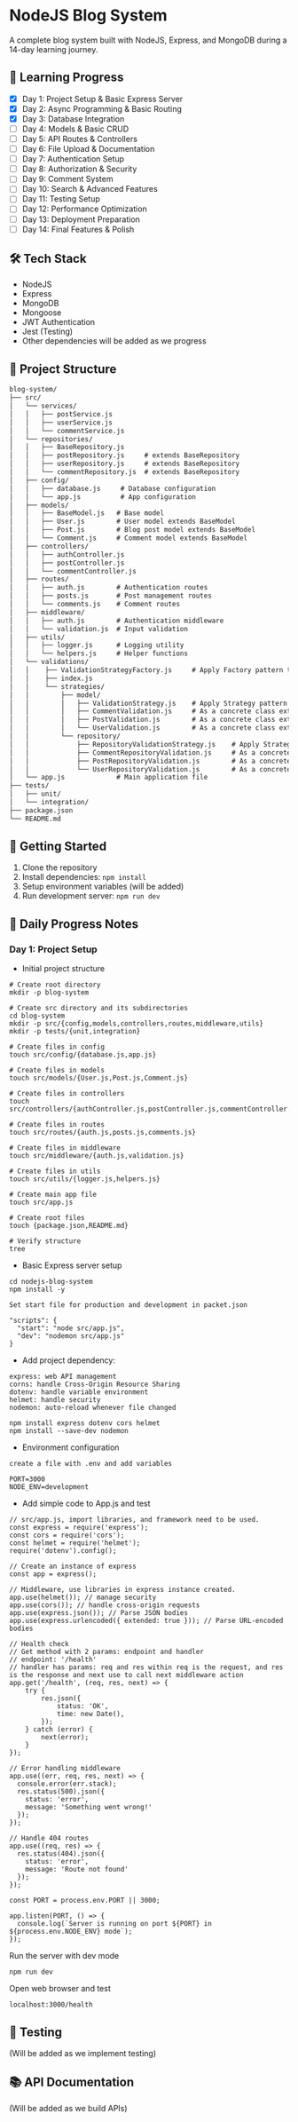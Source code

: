 # NodeJS Blog System

A complete blog system built with NodeJS, Express, and MongoDB during a 14-day learning journey.

## 🚀 Learning Progress
- [x] Day 1: Project Setup & Basic Express Server
- [x] Day 2: Async Programming & Basic Routing
- [x] Day 3: Database Integration
- [ ] Day 4: Models & Basic CRUD
- [ ] Day 5: API Routes & Controllers
- [ ] Day 6: File Upload & Documentation
- [ ] Day 7: Authentication Setup
- [ ] Day 8: Authorization & Security
- [ ] Day 9: Comment System
- [ ] Day 10: Search & Advanced Features
- [ ] Day 11: Testing Setup
- [ ] Day 12: Performance Optimization
- [ ] Day 13: Deployment Preparation
- [ ] Day 14: Final Features & Polish

## 🛠 Tech Stack
- NodeJS
- Express
- MongoDB
- Mongoose
- JWT Authentication
- Jest (Testing)
- Other dependencies will be added as we progress

## 📁 Project Structure
```markdown
blog-system/
├── src/
│   └── services/
│   │   ├── postService.js
│   │   ├── userService.js
│   │   └── commentService.js
│   └── repositories/
│   │   ├── BaseRepository.js
│   │   ├── postRepository.js     # extends BaseRepository
│   │   ├── userRepository.js     # extends BaseRepository
│   │   └── commentRepository.js  # extends BaseRepository
│   ├── config/
│   │   ├── database.js     # Database configuration
│   │   └── app.js          # App configuration
│   ├── models/
│   │   ├── BaseModel.js   # Base model
│   │   ├── User.js        # User model extends BaseModel
│   │   ├── Post.js        # Blog post model extends BaseModel
│   │   └── Comment.js     # Comment model extends BaseModel
│   ├── controllers/
│   │   ├── authController.js
│   │   ├── postController.js
│   │   └── commentController.js
│   ├── routes/
│   │   ├── auth.js        # Authentication routes
│   │   ├── posts.js       # Post management routes
│   │   └── comments.js    # Comment routes
│   ├── middleware/
│   │   ├── auth.js        # Authentication middleware
│   │   └── validation.js  # Input validation
│   ├── utils/
│   │   ├── logger.js      # Logging utility
│   │   └── helpers.js     # Helper functions
│   └── validations/
│   │    ├── ValidationStrategyFactory.js     # Apply Factory pattern to register and create validation
│   │    ├── index.js
│   │    └── strategies/
│   │        ├── model/
│   │        │   ├── ValidationStrategy.js    # Apply Strategy pattern
│   │        │   ├── CommentValidation.js     # As a concrete class extends ValidationStrategy
│   │        │   ├── PostValidation.js        # As a concrete class extends ValidationStrategy
│   │        │   └── UserValidation.js        # As a concrete class extends ValidationStrategy
│   │        └── repository/
│   │            ├── RepositoryValidationStrategy.js    # Apply Strategy pattern
│   │            ├── CommentRepositoryValidation.js     # As a concrete class extends RepositoryValidationStrategy
│   │            ├── PostRepositoryValidation.js        # As a concrete class extends RepositoryValidationStrategy
│   │            └── UserRepositoryValidation.js        # As a concrete class extends RepositoryValidationStrategy
│   └── app.js             # Main application file
├── tests/
│   ├── unit/
│   └── integration/
├── package.json
└── README.md
```

## 🚦 Getting Started
1. Clone the repository
2. Install dependencies: `npm install`
3. Setup environment variables (will be added)
4. Run development server: `npm run dev`

## 📝 Daily Progress Notes
### Day 1: Project Setup
- Initial project structure
```
# Create root directory
mkdir -p blog-system

# Create src directory and its subdirectories
cd blog-system
mkdir -p src/{config,models,controllers,routes,middleware,utils}
mkdir -p tests/{unit,integration}

# Create files in config
touch src/config/{database.js,app.js}

# Create files in models
touch src/models/{User.js,Post.js,Comment.js}

# Create files in controllers
touch src/controllers/{authController.js,postController.js,commentController.js}

# Create files in routes
touch src/routes/{auth.js,posts.js,comments.js}

# Create files in middleware
touch src/middleware/{auth.js,validation.js}

# Create files in utils
touch src/utils/{logger.js,helpers.js}

# Create main app file
touch src/app.js

# Create root files
touch {package.json,README.md}

# Verify structure
tree

```
- Basic Express server setup
```
cd nodejs-blog-system
npm install -y

```
```
Set start file for production and development in packet.json

"scripts": {
  "start": "node src/app.js",
  "dev": "nodemon src/app.js"
}

```
- Add project dependency:
```
express: web API management 
corns: handle Cross-Origin Resource Sharing
dotenv: handle variable environment
helmet: handle security
nodemon: auto-reload whenever file changed

npm install express dotenv cors helmet
npm install --save-dev nodemon

```

- Environment configuration
```
create a file with .env and add variables

PORT=3000
NODE_ENV=development

```
  
- Add simple code to App.js and test
```
// src/app.js, import libraries, and framework need to be used.
const express = require('express');
const cors = require('cors');
const helmet = require('helmet');
require('dotenv').config();

// Create an instance of express
const app = express();

// Middleware, use libraries in express instance created.
app.use(helmet()); // manage security
app.use(cors()); // handle cross-origin requests
app.use(express.json()); // Parse JSON bodies
app.use(express.urlencoded({ extended: true })); // Parse URL-encoded bodies

// Health check
// Get method with 2 params: endpoint and handler
// endpoint: '/health'
// handler has params: req and res within req is the request, and res is the response and next use to call next middleware action
app.get('/health', (req, res, next) => {
    try {
        res.json({
            status: 'OK',
            time: new Date(),
        });
    } catch (error) {
        next(error);
    }
});

// Error handling middleware
app.use((err, req, res, next) => {
  console.error(err.stack);
  res.status(500).json({
    status: 'error',
    message: 'Something went wrong!'
  });
});

// Handle 404 routes
app.use((req, res) => {
  res.status(404).json({
    status: 'error',
    message: 'Route not found'
  });
});

const PORT = process.env.PORT || 3000;

app.listen(PORT, () => {
  console.log(`Server is running on port ${PORT} in ${process.env.NODE_ENV} mode`);
});
```
Run the server with dev mode

```
npm run dev
```
Open web browser and test
```
localhost:3000/health
```

## 🧪 Testing
(Will be added as we implement testing)

## 📚 API Documentation
(Will be added as we build APIs)
